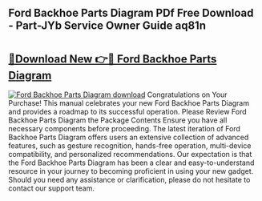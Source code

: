 ## Ford Backhoe Parts Diagram PDf Free Download - Part-JYb Service Owner Guide aq81n

# <h2><a href="http://dfnef9.blite.top/?on=Ford+Backhoe+Parts+Diagram">🔗Download New 👉🔴 Ford Backhoe Parts Diagram</a></h2>

[![Ford Backhoe Parts Diagram download](https://i.imgur.com/lujVjoI.png)](http://dfnef9.blite.top/?on=Ford+Backhoe+Parts+Diagram)
Congratulations on Your Purchase! This manual celebrates your new Ford Backhoe Parts Diagram and provides a roadmap to its successful operation. Please Review Ford Backhoe Parts Diagram the Package Contents Ensure you have all necessary components before proceeding. The latest iteration of Ford Backhoe Parts Diagram offers users an extensive collection of advanced features, such as gesture recognition, hands-free operation, multi-device compatibility, and personalized recommendations. Our expectation is that the Ford Backhoe Parts Diagram has been a clear and easy-to-understand resource in your journey to becoming proficient in using your new gadget. Should you need any assistance or clarification, please do not hesitate to contact our support team.
